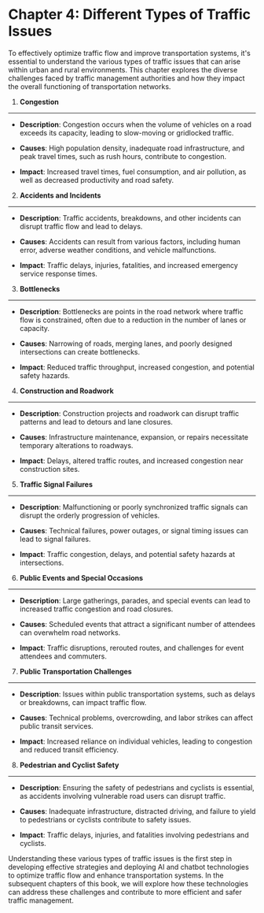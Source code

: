 Chapter 4: Different Types of Traffic Issues
============================================

To effectively optimize traffic flow and improve transportation systems, it's essential to understand the various types of traffic issues that can arise within urban and rural environments. This chapter explores the diverse challenges faced by traffic management authorities and how they impact the overall functioning of transportation networks.

1. **Congestion**
-----------------

* **Description**: Congestion occurs when the volume of vehicles on a road exceeds its capacity, leading to slow-moving or gridlocked traffic.

* **Causes**: High population density, inadequate road infrastructure, and peak travel times, such as rush hours, contribute to congestion.

* **Impact**: Increased travel times, fuel consumption, and air pollution, as well as decreased productivity and road safety.

2. **Accidents and Incidents**
------------------------------

* **Description**: Traffic accidents, breakdowns, and other incidents can disrupt traffic flow and lead to delays.

* **Causes**: Accidents can result from various factors, including human error, adverse weather conditions, and vehicle malfunctions.

* **Impact**: Traffic delays, injuries, fatalities, and increased emergency service response times.

3. **Bottlenecks**
------------------

* **Description**: Bottlenecks are points in the road network where traffic flow is constrained, often due to a reduction in the number of lanes or capacity.

* **Causes**: Narrowing of roads, merging lanes, and poorly designed intersections can create bottlenecks.

* **Impact**: Reduced traffic throughput, increased congestion, and potential safety hazards.

4. **Construction and Roadwork**
--------------------------------

* **Description**: Construction projects and roadwork can disrupt traffic patterns and lead to detours and lane closures.

* **Causes**: Infrastructure maintenance, expansion, or repairs necessitate temporary alterations to roadways.

* **Impact**: Delays, altered traffic routes, and increased congestion near construction sites.

5. **Traffic Signal Failures**
------------------------------

* **Description**: Malfunctioning or poorly synchronized traffic signals can disrupt the orderly progression of vehicles.

* **Causes**: Technical failures, power outages, or signal timing issues can lead to signal failures.

* **Impact**: Traffic congestion, delays, and potential safety hazards at intersections.

6. **Public Events and Special Occasions**
------------------------------------------

* **Description**: Large gatherings, parades, and special events can lead to increased traffic congestion and road closures.

* **Causes**: Scheduled events that attract a significant number of attendees can overwhelm road networks.

* **Impact**: Traffic disruptions, rerouted routes, and challenges for event attendees and commuters.

7. **Public Transportation Challenges**
---------------------------------------

* **Description**: Issues within public transportation systems, such as delays or breakdowns, can impact traffic flow.

* **Causes**: Technical problems, overcrowding, and labor strikes can affect public transit services.

* **Impact**: Increased reliance on individual vehicles, leading to congestion and reduced transit efficiency.

8. **Pedestrian and Cyclist Safety**
------------------------------------

* **Description**: Ensuring the safety of pedestrians and cyclists is essential, as accidents involving vulnerable road users can disrupt traffic.

* **Causes**: Inadequate infrastructure, distracted driving, and failure to yield to pedestrians or cyclists contribute to safety issues.

* **Impact**: Traffic delays, injuries, and fatalities involving pedestrians and cyclists.

Understanding these various types of traffic issues is the first step in developing effective strategies and deploying AI and chatbot technologies to optimize traffic flow and enhance transportation systems. In the subsequent chapters of this book, we will explore how these technologies can address these challenges and contribute to more efficient and safer traffic management.
